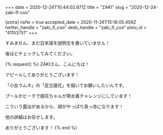 +++
date = 2020-12-24T10:44:02.671Z
title = "ZAKI"
slug = "2020-12-24-zaki-lf-coo"

[extra]
nsfw = true
accepted_date = 2020-11-26T15:18:05.409Z
twitter_handle = "zaki_lf_coo"
skeb_handle = "zaki_lf_coo"
pixiv_id = "41153751"
+++

すみません、まだ日本語を説明文を書いていません！

後ほどチェックしてみてください。

{% request() %}
ZAKIさん、こんにちは！

アピールしてありがとうございます！

「小女ラムネ」の「足立甜花」を描いてお願いしたいんです。

プールかビーチで甜花ちゃんが男水着チャレンジにしています！

こういう露出があるから、顔がやっぱり真っ赤になります！

他の詳細はお任せします。

ありがとうございます！
{% end %}
